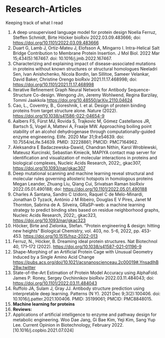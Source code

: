 # Research-Articles
Keeping track of what I read

1. A deep unsupervised language model for protein design Noelia Ferruz, Steffen Schmidt, Birte Höcker bioRxiv 2022.03.09.483666; doi: https://doi.org/10.1101/2022.03.09.483666
2. Duart G, Lamb J, Ortiz-Mateu J, Elofsson A, Mingarro I. Intra-Helical Salt Bridge Contribution to Membrane Protein Insertion. J Mol Biol. 2022 Mar 15;434(5):167467. doi: 10.1016/j.jmb.2022.167467.
3. Characterizing and explaining impact of disease-associated mutations in proteins without known structures or structural homologues Neeladri Sen, Ivan Anishchenko, Nicola Bordin, Ian Sillitoe, Sameer Velankar, David Baker, Christine Orengo bioRxiv 2021.11.17.468998; doi: https://doi.org/10.1101/2021.11.17.468998
4. Iterative Refinement Graph Neural Network for Antibody Sequence-Structure Co-design. Wengong Jin, Jeremy Wohlwend, Regina Barzilay, Tommi Jaakkola https://doi.org/10.48550/arXiv.2110.04624
5. Cao, L., Coventry, B., Goreshnik, I. et al. Design of protein binding proteins from target structure alone. Nature (2022). https://doi.org/10.1038/s41586-022-04654-9
6. Aalbers FS, Fürst MJ, Rovida S, Trajkovic M, Gómez Castellanos JR, Bartsch S, Vogel A, Mattevi A, Fraaije MW. Approaching boiling point stability of an alcohol dehydrogenase through computationally-guided enzyme engineering. Elife. 2020 Mar 31;9:e54639. doi: 10.7554/eLife.54639. PMID: 32228861; PMCID: PMC7164962.
7. Aleksandra E Badaczewska-Dawid, Chandran Nithin, Karol Wroblewski, Mateusz Kurcinski, Sebastian Kmiecik, MAPIYA contact map server for identification and visualization of molecular interactions in proteins and biological complexes, Nucleic Acids Research, 2022;, gkac307, https://doi.org/10.1093/nar/gkac307
8. Deep mutational scanning and machine learning reveal structural and molecular rules governing allosteric hotspots in homologous proteins Megan Leander, Zhuang Liu, Qiang Cui, Srivatsan Raman bioRxiv 2022.05.01.490188; doi: https://doi.org/10.1101/2022.05.01.490188
9. Charles A Santana, Sandro C Izidoro, Raquel C de Melo-Minardi, Jonathan D Tyzack, António J M Ribeiro, Douglas E V Pires, Janet M Thornton, Sabrina de A. Silveira, GRaSP-web: a machine learning strategy to predict binding sites based on residue neighborhood graphs, Nucleic Acids Research, 2022;, gkac323, https://doi.org/10.1093/nar/gkac323
10. Höcker, Birte and Zielonka, Stefan. "Protein engineering & design: hitting new heights" Biological Chemistry, vol. 403, no. 5-6, 2022, pp. 453-453. https://doi.org/10.1515/hsz-2022-013
11. Ferruz, N., Höcker, B. Dreaming ideal protein structures. Nat Biotechnol 40, 171–172 (2022). https://doi.org/10.1038/s41587-021-01196-9
12. Shape-Morphing of an Artificial Protein Cage with Unusual Geometry Induced by a Single Amino Acid Change https://pubs.acs.org/doi/10.1021/acsnanoscienceau.2c00019#.YnsadlhB28w.twitter 
13. State-of-the-Art Estimation of Protein Model Accuracy using AlphaFold. James P. Roney, Sergey Ovchinnikov bioRxiv 2022.03.11.484043; doi: https://doi.org/10.1101/2022.03.11.484043
14. Ruffolo JA, Sulam J, Gray JJ. Antibody structure prediction using interpretable deep learning. Patterns (N Y). 2021 Dec 9;3(2):100406. doi: 10.1016/j.patter.2021.100406. PMID: 35199061; PMCID: PMC8848015.
15. **Machine learning for proteins**
16. **Reviews:**
17. Applications of artificial intelligence to enzyme and pathway design for metabolic engineering.
Woo Dae Jang, Gi Bae Kim, Yeji Kim, Sang Yup Lee.
Current Opinion in Biotechnology, February 2022.
[10.1016/j.copbio.2021.07.024]
